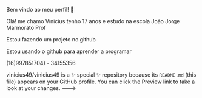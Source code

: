 Bem vindo ao meu perfil! 👋 

Olá! me chamo Vinicius tenho 17 anos e estudo na escola João Jorge Marmorato Prof

Estou fazendo um projeto no github

Estou usando o github para aprender a programar

(16)997851704) - 34155356


vinicius49/vinicius49 is a ✨ special ✨ repository because its `README.md` (this file) appears on your GitHub profile.
You can click the Preview link to take a look at your changes.
--->

